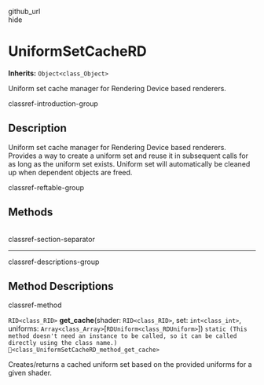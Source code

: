 github\_url  
hide

# UniformSetCacheRD

**Inherits:** `Object<class_Object>`

Uniform set cache manager for Rendering Device based renderers.

classref-introduction-group

## Description

Uniform set cache manager for Rendering Device based renderers. Provides
a way to create a uniform set and reuse it in subsequent calls for as
long as the uniform set exists. Uniform set will automatically be
cleaned up when dependent objects are freed.

classref-reftable-group

## Methods

<table>
<tbody>
<tr>
</tr>
</tbody>
</table>

classref-section-separator

------------------------------------------------------------------------

classref-descriptions-group

## Method Descriptions

classref-method

`RID<class_RID>` **get\_cache**(shader: `RID<class_RID>`, set:
`int<class_int>`, uniforms:
`Array<class_Array>`\[`RDUniform<class_RDUniform>`\])
`static (This method doesn't need an instance to be called, so it can be called directly using the class name.)`
`🔗<class_UniformSetCacheRD_method_get_cache>`

Creates/returns a cached uniform set based on the provided uniforms for
a given shader.
